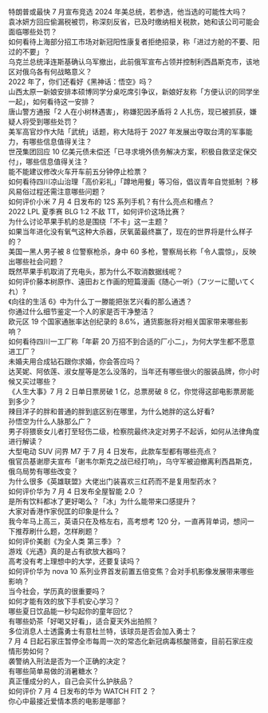 特朗普或最快 7 月宣布竞选 2024 年美总统，若参选，他当选的可能性大吗？  
袁冰妍方回应偷漏税被罚，称深刻反省，已及时缴纳相关税款，她和该公司可能会面临哪些处罚？  
如何看待上海部分招工市场对新冠阳性康复者拒绝招录，称「进过方舱的不要、阳过的不要」？  
乌克兰总统泽连斯基确认乌军撤出，此前俄军宣布占领并控制利西昌斯克市，该地区对俄乌各有何战略意义？  
2022 年了，你们还看好《黑神话：悟空》吗？  
山西太原一新娘安排本硕博同学分桌吃席引争议，新娘好友称「方便认识的同学坐一起」，如何看待这一安排？  
唐山警方通报「2 人在小树林遇害」，称嫌犯因矛盾将 2 人扎伤，现已被抓获，嫌疑人将受到哪些处罚？  
美军高官炒作大陆「武统」话题，称大陆将于 2027 年发展出夺取台湾的军事能力，有哪些信息值得关注？  
世茂集团回应 10 亿美元债未偿还「已寻求境外债务解决方案，积极自救坚定保交付」，哪些信息值得关注？  
能不能建议修改火车开车前五分钟停止检票？  
如何看待四川凉山治理「高价彩礼」「蹲地用餐」等习俗，倡议青年自觉抵制 ？移风易俗过程还需注意哪些问题？  
如何评价小米 7 月 4 日发布的 12S 系列手机？有什么亮点和槽点？  
2022 LPL 夏季赛 BLG 1:2 不敌 TT，如何评价这场比赛？  
为什么讨论苹果手机的总是围绕「不卡」这一主题？  
如果当年进化没有氧气这种大杀器，厌氧菌最终赢了，现在的世界将是什么样子的？  
美国一黑人男子被 8 位警察枪杀，身中 60 多枪，警察局长称「令人震惊」，反映出哪些社会问题？  
既然苹果手机取消了充电头，那为什么不取消数据线呢？  
如何评价藤本树原作、遠田おと​​​作画的短篇漫画《随心一听》（フツーに聞いてくれ）?  
《向往的生活 6》中为什么丁一滕能把张艺兴看的那么通透？  
你通过什么细节鉴定一个人的家是否干净整洁？  
欧元区 19 个国家通胀率达创纪录的 8.6%，通货膨胀将对相关国家带来哪些影响？  
如何看待四川一工厂称「年薪 20 万招不到合适的厂小二」，为何大学生都不愿意进工厂？  
未婚夫用合成钻石跟你求婚，你会答应吗？  
达芙妮、阿依莲、淑女屋等是怎么没落的，当年还有哪些很火的服装品牌，你小时候又买过哪些？  
《人生大事》7 月 2 日单日票房破 1 亿，总票房破 8 亿，你觉得这部电影票房能到多少？  
辣目洋子的胖和普通的胖到底区别在哪里，为什么她胖的这么好看?  
孙悟空为什么人脉那么广？  
男子将猥亵女儿者打至轻伤二级，检察院最终决定对男子不起诉，如何从法律角度进行解读？  
大型电动 SUV 问界 M7 于 7 月 4 日发布，此款车型都有哪些亮点？  
俄官员基谢廖夫宣布「谢韦尔斯克之战已经打响」，乌守军被迫撤离利西昌斯克，俄乌局势有哪些改变？  
为什么很多《英雄联盟》大佬出门装喜欢三红药而不是复用型药水？  
如何评价华为 7 月 4 日发布全屋智能 2.0 ？  
是所有饮料都冰了更好喝么？「冰」为什么能带来口感提升？  
大家对香港作家倪匡的印象是什么？  
我今年马上高三，英语只在及格左右，高考想考 120 分，一直再背单词，想问一下推荐刷什么题，怎样刷题？  
如何评价美剧《为全人类 第三季》？  
游戏《光遇》真的是占有欲放大器吗？  
高考没有考上理想中的大学，还要复读吗？  
如何评价华为 nova 10 系列业界首发前置五倍变焦？会对手机影像发展带来哪些影响？  
当今社会，学历真的很重要吗？  
如何才能有效的放下手机安心学习？  
哪些夏日饮品能一秒勾起你的童年回忆？  
有哪些奶茶「好喝又好看」，适合夏天外出拍照？  
多位消息人士透露勇士有意杜兰特，该球员是否会加入勇士？  
7 月 4 日起石家庄暂停全市每周一次的常态化新冠病毒核酸筛查，目前石家庄疫情形势如何？  
袭警纳入刑法是否为一个正确的决定？  
有哪些简单易做的消暑糖水？  
真正懂成分的人，自己会买什么护肤品？  
如何评价 7 月 4 日发布的华为 WATCH FIT 2 ？  
你心中最接近爱情本质的电影是哪部？  
